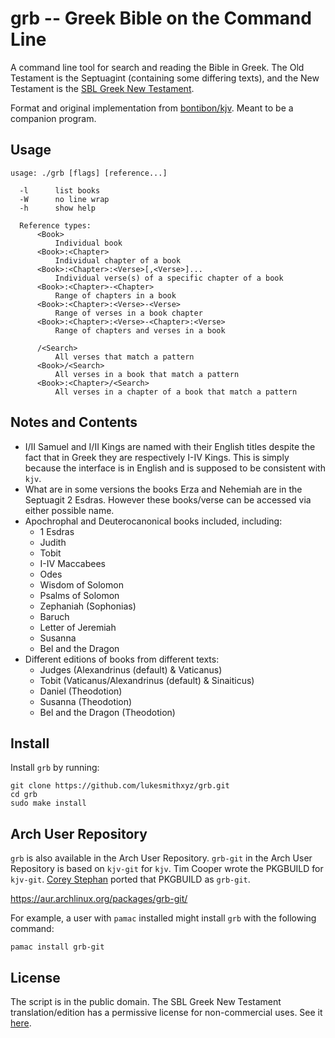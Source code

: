 # grb -- Greek Bible on the Command Line

A command line tool for search and reading the Bible in Greek.
The Old Testament is the Septuagint (containing some differing texts), and the New Testament is the [SBL Greek New Testament](http://sblgnt.com/download/).

Format and original implementation from [bontibon/kjv](https://github.com/bontibon/kjv). Meant to be a companion program.

## Usage

    usage: ./grb [flags] [reference...]

      -l      list books
      -W      no line wrap
      -h      show help

      Reference types:
          <Book>
              Individual book
          <Book>:<Chapter>
              Individual chapter of a book
          <Book>:<Chapter>:<Verse>[,<Verse>]...
              Individual verse(s) of a specific chapter of a book
          <Book>:<Chapter>-<Chapter>
              Range of chapters in a book
          <Book>:<Chapter>:<Verse>-<Verse>
              Range of verses in a book chapter
          <Book>:<Chapter>:<Verse>-<Chapter>:<Verse>
              Range of chapters and verses in a book

          /<Search>
              All verses that match a pattern
          <Book>/<Search>
              All verses in a book that match a pattern
          <Book>:<Chapter>/<Search>
              All verses in a chapter of a book that match a pattern

## Notes and Contents

- I/II Samuel and I/II Kings are named with their English titles despite the fact that in Greek they are respectively I-IV Kings. This is simply because the interface is in English and is supposed to be consistent with `kjv`.
- What are in some versions the books Erza and Nehemiah are in the Septuagit 2 Esdras. However these books/verse can be accessed via either possible name.
- Apochrophal and Deuterocanonical books included, including:
	- 1 Esdras
	- Judith
	- Tobit
	- I-IV Maccabees
	- Odes
	- Wisdom of Solomon
	- Psalms of Solomon
	- Zephaniah (Sophonias)
	- Baruch
	- Letter of Jeremiah
	- Susanna
	- Bel and the Dragon
- Different editions of books from different texts:
	- Judges (Alexandrinus (default) & Vaticanus)
	- Tobit (Vaticanus/Alexandrinus (default) & Sinaiticus)
	- Daniel (Theodotion)
	- Susanna (Theodotion)
	- Bel and the Dragon (Theodotion)

## Install

Install `grb` by running:

```
git clone https://github.com/lukesmithxyz/grb.git
cd grb
sudo make install
```

## Arch User Repository

`grb` is also available in the Arch User Repository. `grb-git` in the Arch User Repository is based on `kjv-git` for `kjv`. Tim Cooper wrote the PKGBUILD for `kjv-git`. [Corey Stephan](https://github.com/historical-theology) ported that PKGBUILD as `grb-git`.

https://aur.archlinux.org/packages/grb-git/

For example, a user with `pamac` installed might install `grb` with the following command:

```
pamac install grb-git
```

## License

The script is in the public domain.
The SBL Greek New Testament translation/edition has a permissive license for non-commercial uses. See it [here](http://sblgnt.com/license/).
